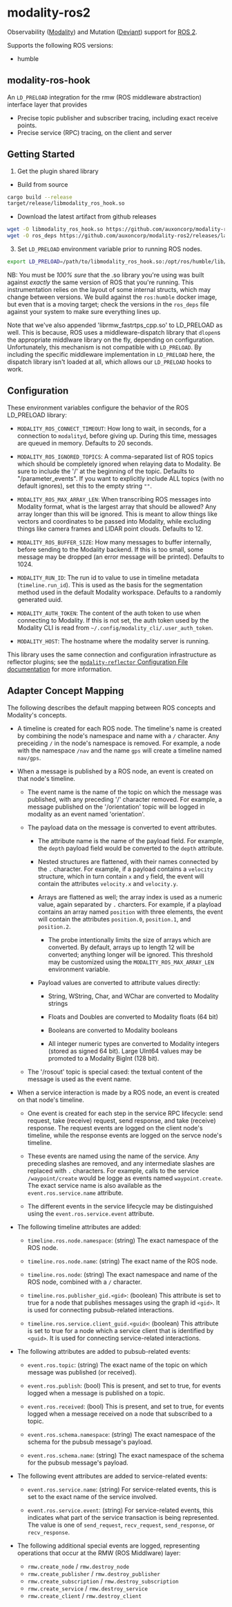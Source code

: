# modality-ros2
Observability ([Modality](https://docs.auxon.io/modality/)) and Mutation ([Deviant](https://docs.auxon.io/deviant/)) support for [ROS 2](https://www.ros.org/).

Supports the following ROS versions:
* humble

## modality-ros-hook

An `LD_PRELOAD` integration for the rmw (ROS middleware abstraction) interface layer that provides
- Precise topic publisher and subscriber tracing, including exact receive points.
- Precise service (RPC) tracing, on the client and server

## Getting Started

1. Get the plugin shared library
  * Build from source
  ```bash
  cargo build --release
  target/release/libmodality_ros_hook.so
  ```

  * Download the latest artifact from github releases
  ```bash
  wget -O libmodality_ros_hook.so https://github.com/auxoncorp/modality-ros2/releases/latest/download/libmodality_ros_hook_22.04_amd64.so
  wget -O ros_deps https://github.com/auxoncorp/modality-ros2/releases/latest/download/ros_deps_22.04
  ```

3. Set `LD_PRELOAD` environment variable prior to running ROS nodes.
  ```bash
  export LD_PRELOAD=/path/to/libmodality_ros_hook.so:/opt/ros/humble/lib/librmw_fastrtps_cpp.so
  ```

  NB: You must be *100% sure* that the .so library you're using was
  built against *exactly* the same version of ROS that you're
  running. This instrumentation relies on the layout of some internal
  structs, which may change between versions. We build against the
  `ros:humble` docker image, but even that is a moving target; check
  the versions in the `ros_deps` file against your system to make sure
  everything lines up.

  Note that we've also appended 'librmw_fastrtps_cpp.so' to LD_PRELOAD
  as well. This is because, ROS uses a middleware-dispatch library
  that `dlopen`s the appropriate middlware library on the fly,
  depending on configuration. Unfortunately, this mechanism is not
  compatible with `LD_PRELOAD`. By including the specific middleware
  implementation in `LD_PRELOAD` here, the dispatch library isn't
  loaded at all, which allows our `LD_PRELOAD` hooks to work.

## Configuration

These environment variables configure the behavior of the ROS LD_PRELOAD library:

* `MODALITY_ROS_CONNECT_TIMEOUT`: How long to wait, in seconds, for a
  connection to `modalityd`, before giving up. During this time,
  messages are queued in memory. Defaults to 20 seconds.

* `MODALITY_ROS_IGNORED_TOPICS`: A comma-separated list of ROS topics
  which should be completely ignored when relaying data to
  Modality. Be sure to include the '/' at the beginning of the
  topic. Defaults to "/parameter_events". If you want to explicitly
  include ALL topics (with no default ignores), set this to the empty
  string `""`.

* `MODALITY_ROS_MAX_ARRAY_LEN`: When transcribing ROS messages into
  Modality format, what is the largest array that should be allowed?
  Any array longer than this will be ignored. This is meant to allow
  things like vectors and coordinates to be passed into Modality,
  while excluding things like camera frames and LIDAR point
  clouds. Defaults to 12.

* `MODALITY_ROS_BUFFER_SIZE`: How many messages to buffer internally,
  before sending to the Modality backend. If this is too small, some
  message may be dropped (an error message will be printed). Defaults
  to 1024.

* `MODALITY_RUN_ID`: The run id to value to use in timeline metadata
  (`timeline.run_id`). This is used as the basis for the segmentation
  method used in the default Modality workspace.  Defaults to a
  randomly generated uuid.

* `MODALITY_AUTH_TOKEN`: The content of the auth token to use when
  connecting to Modality. If this is not set, the auth token used by
  the Modality CLI is read from
  `~/.config/modality_cli/.user_auth_token`.

* `MODALITY_HOST`: The hostname where the modality server is running.

This library uses the same connection and configuration infrastructure as
reflector plugins; see the [`modality-reflector` Configuration File documentation](https://docs.auxon.io/modality/ingest/modality-reflector-configuration-file.html)
for more information.

## Adapter Concept Mapping

The following describes the default mapping between ROS concepts and
Modality's concepts.

* A timeline is created for each ROS node. The timeline's name is
  created by combining the node's namespace and name with a `/`
  character. Any preceiding `/` in the node's namespace is
  removed. For example, a node with the namespace `/nav` and the name
  `gps` will create a timeline named `nav/gps`.

* When a message is published by a ROS node, an event is created on that node's timeline.

  * The event name is the name of the topic on which the message was
    published, with any preceding '/' character removed. For example,
    a message published on the '/orientation' topic will be logged
    in modality as an event named 'orientation'.

  * The payload data on the message is converted to event attributes.
    * The attribute name is the name of the payload field. For
      example, the `depth` payload field would be converted to the
      `depth` attribute.

    * Nested structures are flattened, with their names connected by
      the `.` character. For example, if a payload contains a
      `velocity` structure, which in turn contain `x` and `y` field,
      the event will contain the attributes `velocity.x` and
      `velocity.y`.

    * Arrays are flattened as well; the array index is used as a
      numeric value, again separated by `.` charcters.  For example,
      if a playload contains an array named `position` with three
      elements, the event will contain the attributes `position.0`,
      `position.1`, and `position.2`.

      * The probe intentionally limits the size of arrays which are
        converted. By default, arrays up to length 12 will be
        converted; anything longer will be ignored. This threshold
        may be customized using the `MODALITY_ROS_MAX_ARRAY_LEN`
        environment variable.

    * Payload values are converted to attribute values directly:
      * String, WString, Char, and WChar are converted to Modality strings

      * Floats and Doubles are converted to Modality floats (64 bit)

      * Booleans are converted to Modality booleans

      * All integer numeric types are converted to Modality integers
        (stored as signed 64 bit). Large UInt64 values may be promoted
        to a Modality BigInt (128 bit).

  * The '/rosout' topic is special cased: the textual content of the
    message is used as the event name.

* When a service interaction is made by a ROS node, an event is created on that node's timeline.

  * One event is created for each step in the service RPC lifecycle:
    send request, take (receive) request, send response, and take
    (receive) response. The request events are logged on the client
    node's timeline, while the response events are logged on the
    servce node's timeline.

  * These events are named using the name of the service. Any
    preceding slashes are removed, and any intermediate slashes are
    replaced with `.` characters. For example, calls to the service
    `/waypoint/create` would be logge as events named
    `waypoint.create`.  The exact service name is also available as
    the `event.ros.service.name` attribute.

  * The different events in the service lifecycle may be distinguished
    using the `event.ros.service.event` attribute.

* The following timeline attributes are added:
  * `timeline.ros.node.namespace`: (string) The exact namespace of the ROS node.

  * `timeline.ros.node.name`: (string) The exact name of the ROS node.

  * `timeline.ros.node`: (string) The exact namespace and name of the ROS node, combined with a `/` character.

  * `timeline.ros.publisher_gid.<gid>`: (boolean) This attribute is set to true for
    a node that publishes messages using the graph id `<gid>`. It is used
    for connecting pubsub-related interactions.

  * `timeline.ros.service.client_guid.<guid>`: (boolean) This attribute is set to
    true for a node which a service client that is identified by `<guid>`. It is used
    for connecting service-related interactions.

* The following attributes are added to pubsub-related events:
  * `event.ros.topic`: (string) The exact name of the topic on which
    message was published (or received).

  * `event.ros.publish`: (bool) This is present, and set to true, for
    events logged when a message is published on a topic.

  * `event.ros.received`: (bool) This is present, and set to true, for
    events logged when a message received on a node that subscribed to a topic.

  * `event.ros.schema.namespace`: (string) The exact namespace of the
    schema for the pubsub message's payload.

  * `event.ros.schema.name`: (string) The exact namespace of the
    schema for the pubsub message's payload.

* The following event attributes are added to service-related events:
  * `event.ros.service.name`: (string) For service-related events,
    this is set to the exact name of the service involved.

  * `event.ros.service.event`: (string) For service-related events,
    this indicates what part of the service transaction is being
    represented. The value is one of `send_request`, `recv_request`,
    `send_response`, or `recv_response`.

* The following additional special events are logged, representing
  operations that occur at the RMW (ROS Middlware) layer:
  * `rmw.create_node` / `rmw.destroy_node`
  * `rmw.create_publisher` / `rmw.destroy_publisher`
  * `rmw.create_subscription` / `rmw.destroy_subscription`
  * `rmw.create_service` / `rmw.destroy_service`
  * `rmw.create_client` / `rmw.destroy_client`
